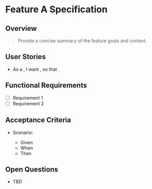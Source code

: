 # Feature A Specification

## Overview

> Provide a concise summary of the feature goals and context.

## User Stories

- As a <role>, I want <goal>, so that <benefit>.

## Functional Requirements

- [ ] Requirement 1
- [ ] Requirement 2

## Acceptance Criteria

- Scenario: <description>
  - Given <precondition>
  - When <action>
  - Then <outcome>

## Open Questions

- TBD
